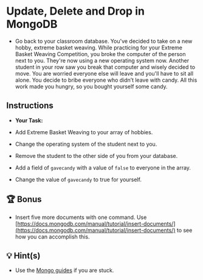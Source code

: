 # Update, Delete and Drop in MongoDB

- Go back to your classroom database. You've decided to take on a new hobby, extreme basket weaving. While practicing for your Extreme Basket Weaving Competition, you broke the computer of the person next to you. They're now using a new operating system now. Another student in your row saw you break that computer and wisely decided to move. You are worried everyone else will leave and you'll have to sit all alone. You decide to bribe everyone who didn’t leave with candy. All this work made you hungry, so you bought yourself some candy.

## Instructions

- **Your Task:**

- Add Extreme Basket Weaving to your array of hobbies.

- Change the operating system of the student next to you.

- Remove the student to the other side of you from your database.

- Add a field of `gavecandy` with a value of `false` to everyone in the array.

- Change the value of `gavecandy` to true for yourself.

## 🏆 Bonus

- Insert five more documents with one command. Use [https://docs.mongodb.com/manual/tutorial/insert-documents/](https://docs.mongodb.com/manual/tutorial/insert-documents/) to see how you can accomplish this.

## 💡 Hint(s)

- Use the [Mongo guides](https://docs.mongodb.com/guides/) if you are stuck.
